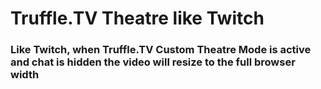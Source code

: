 # Truffle.TV Theatre like Twitch
### Like Twitch, when Truffle.TV Custom Theatre Mode is active and chat is hidden the video will resize to the full browser width
